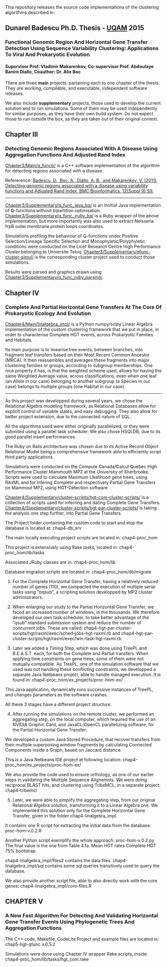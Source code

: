 
This repository releases the source code implementations of the clustering algorithms described in:

## Dunarel Badescu Ph.D. Thesis - [UQAM](http://www.uqam.ca) 2015
### Functional Genomic Region And Horizontal Gene Transfer Detection Using Sequence Variability Clustering: Applications To Viral And Prokaryotic Evolution
#### Supervisor Prof. Vladimir Makarenkov, Co-supervisor Prof. Abdoulaye Banire Diallo, Coauthor: Dr. Alix Boc

There are three __main__ projects, partaining each to one chapter of the thesis. They are working, compilable, and executable, independent software releases.

We also include __supplementary__ projects, those used to develop the current solution and to run simulations.
Some of them may be used independently for similar purposes, as they have their own build system.
Do not expect those to run outside the box, as they are taken out of their original context.


## Chapter III 
### Detecting Genomic Regions Associated With A Disease Using Aggregation Functions And Adjusted Rand Index

[Chapter3/Main/q_funcb/](Chapter3/Main/q_funcb/) is a C++ software implementation of the algorithm for detecting regions associated with a disease.

Refererence:
[Badescu, D., Boc. A., Diallo, A. B., and Makarenkov, V. (2011),
Detecting genomic regions associated with a disease using variability functions and Adjusted Rand Index, BMC Bioinformatics, 12(Suppl 9):S9.
](http://www.biomedcentral.com/1471-2105/12/S9/S9)

---

[Chapter3/Supplementary/q_func_java_ba/](Chapter3/Supplementary/q_func_java_ba/) is an innitial Java implementation of Q-functions without bipartition optimisation.
[Chapter3/Supplementary/q_func_jruby_ba/](Chapter3/Supplementary/q_func_jruby_ba/) is a Ruby wrapper of the above implementation, but more importantly was also used to extract Neisseria frpB outer membrane protein loops coordinates.

Simulations profiling the behaviour of Q-functions under Positive Selection/Lineage Specific Selection and Monophyletic/Polyphyletic conditions were conducted on the Licef Research Centre High Performance Cluster belonging to Universite Teluq.
[Chapter3/Supplementary/qfunc-cluster-simul/](Chapter3/Supplementary/qfunc-cluster-simul/) is the corresponding cluster project used to conduct those simulations.

Results were parsed and graphics drawn using [Chapter3/Supplementary/q_func_ruby_parsing/](Chapter3/Supplementary/q_func_ruby_parsing/).

## Chapter IV 
### Complete And Partial Horizontal Gene Transfers At The Core Of Prokaryotic Ecology And Evolution

[Chapter4/Main/linalgebra_impl/](Chapter4/Main/linalgebra_impl/) is a Python numpy/scipy Linear Algebra implementation of the custom clustering framework 
that we put in place, in order to characterise Complete HGT events, across Prokaryotic Families and Habitats.

Its main purpose is to linearise tree events, between branches, into fragment leaf transfers based on their Most Recent Common Ancestor (MRCA). 
It then reassembles and averages these fragments into major clustering families or groups, according to subgroup memberships. 
One nice property it has, is that the weighted scheme used, allows for having the same Weighted Average value, across classifications, even when one leaf (an Allele in our case) belonging to another subgroup (a Species in our case) belongs to multiple groups (one Habitat in our case). 

---

As this project was developped during several years, we chose the Relational Algebra modeling framework, as Relational Databases allow for explicit control of variable states, and easy debugging.
They also allow for better project extension, due to the connected nature of SQL.

All the algorithms used were either originally parallelized, or they were submited using a parallel task scheduler. 
We also chose HSQLDB, due to its good parallel insert performances.

The Ruby on Rails architecture was chosen due to its Active Record Object Relational Model being a comprehensive framework able to efficiently script third party applications.


Simulations were conducted on the Compute Canada/Calcul Quebec High Performance Cluster Mammouth MP2 at the University of Sherbrooke.
Scripts were used to calculate Maximum Likelihood gene trees, using RAxML and for infering Complete and respectively Partial Gene Transfers on Mammout MP2, using HGT-Detection software.

[Chapter4/Supplementary/cluster-scripts/hgt-com-cluster-scripts/](Chapter4/Supplementary/cluster-scripts/hgt-com-cluster-scripts/) is a collection of scripts used for inferring and dating Complete Gene Transfers.
[Chapter4/Supplementary/cluster-scripts/hgt-par-cluster-scripts/](Chapter4/Supplementary/cluster-scripts/hgt-par-cluster-scripts/) is taking the analysis one step further, into Partial Gene Transfers.




The Project folder containing the custom code to start and stop the database is located at:
chap4-db_srv

The main locally executing project scripts are located in: 
chap4-proc_hom

This project is extensively using Rake tasks, located in:
chap4-proc_hom/lib/tasks

Associated JRuby classes are in:
chap4-proc_hom/lib

Database migration scripts are located in:
chap4-proc_hom/db/migrate 




1) For the Complete Horizontal Gene Transfer, having a relatively reduced number of genes (110), we compacted the execution of multiple serial tasks using "bqsub", a scripting solution developped by MP2 cluster administrators. 

2) When enlarging our study to the Partial Horizontal Gene Transfer, we faced an increased number of windows, in the thousands.
We therefore developed our own task scheduler, to take better advantage of the "qsub" standard submission system and reduce the number of concurrent jobs.
These are called:
chap4-hgt-par-cluster-scripts/hgt/raxml/exec/sched-jobs-hgt-raxml.rb 
and 
chap4-hgt-par-cluster-scripts/hgt/raxml/exec/win-task-hgt-raxml.rb



3) Later we added a Timing Step, which was done using TreePL and B.E.A.S.T. each, for both the Complete and Partial transfers.
When applying time constraints on gene trees, some of them were not mutually compatible. As TreePL, one of the simulation software that we used was not handling these conflicting constraints, we developped a separate Java Netbeans project, able to handle managed execution.
It is found in:
chap4-proc_hom/ex_projects/proc-hom-ex/

This Java application, dynamically runs successive instances of TreePL, and changes parameters as the software crashes.


All these 3 stages have a different project structure.

4) After running the simulations on the remote cluster, we performed an aggregating step, on the local computer, which required the use of an NVIDIA Graphic Card, and JavaCL/OpenCL parallelizing software, for the Partial Horizontal Gene Transfer.

We developed a custom Java Stored Procedure, that recover transfers from their multiple superposing window fragments by calculating Connected Components inside a Graph, based on Jaccard distance.

This is a Java Netbeans IDE project at following location:
chap4-proc_hom/ex_projects/proc-hom-ex/

We also provide the code used to ensure orthology, as one of our earlier steps in validating the Multiple Sequence Alignemnts.
We were doing reciprocal BLAST hits, and clustering using TribeMCL, in a separate project: 
chap4-tribemcl


5) Later, we were able to simplify the aggregating step, from our original Relational Algebra solution, transforming it to a Linear Algebra one. We implemented this solution only for the Complete Horizontal Gene Transfer, given in the folder chap4-linalgebra_impl.

It contains one R script for extracting the initial data from the database: 
proc-hom-v.0.2.R

Another Python script exemplify the whole approach:
proc-hom-v.0.2.py
The final value is the one from Table 4.1a. Mean HGT rates Complete HGT 75% bootstrap.

chap4-linalgebra_impl/files2 contains the data files.
chap4-linalgebra_impl/sql contains some sql queries transitively used to query the database.

We also provide another script file, able to also directly work with the core genes:
chap4-linalgebra_impl/core-files.R


## CHAPTER V
### A New Fast Algorithm For Detecting And Validating Horizontal Gene Transfer Events Using Phylogenetic Trees And Aggregation Functions

The C++ code, Makefile, CodeLite Project and example files are located in:
chap5-hgt-qfunc.v.0.5.2

Simulations were done using Chapter IV wrapper Rake scripts, inside:
chap4-proc_hom/lib/tasks/hgt_com.rake



